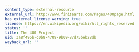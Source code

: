 ```yaml
---
content_type: external-resource
external_url: http://www.finitearts.com/Pages/400page.html
has_external_license_warning: true
license: https://en.wikipedia.org/wiki/All_rights_reserved
status: ''
title: The 400 Project
uid: 3a8f495b-c0b8-4709-9b09-87d75beb28db
wayback_url: ''
---
```

